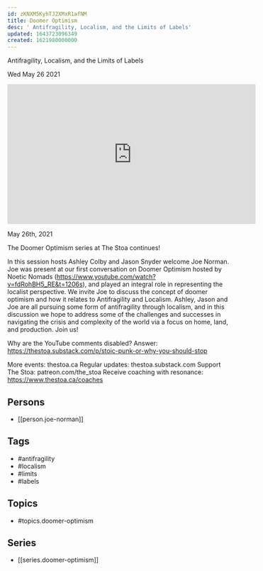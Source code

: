```yaml
---
id: zKNXM5KyhTJ2XMxR1afNM
title: Doomer Optimism
desc: ' Antifragility, Localism, and the Limits of Labels'
updated: 1643723096349
created: 1621980000000
---
```



 Antifragility, Localism, and the Limits of Labels

Wed May 26 2021

<iframe width="560" height="315" src="https://www.youtube.com/embed/Cl9c67p-fCQ" title="Doomer Optimism: Antifragility, Localism, and the Limits of Labels w/ Joe Norman" frameborder="0" allow="accelerometer; autoplay; clipboard-write; encrypted-media; gyroscope; picture-in-picture" allowfullscreen ></iframe>

May 26th, 2021

The Doomer Optimism series at The Stoa continues!

In this session hosts Ashley Colby and Jason Snyder welcome Joe Norman. Joe was present at our first conversation on Doomer Optimism hosted by Noetic Nomads (https://www.youtube.com/watch?v=fdRohBH5_RE&t=1206s), and played an integral role in representing the localist perspective. We invite Joe to discuss the concept of doomer optimism and how it relates to Antifragility and Localism. Ashley, Jason and Joe are all pursuing some form of antifragility through localism, and in this discussion we hope to address some of the challenges and successes in navigating the crisis and complexity of the world via a focus on home, land, and production. Join us!

Why are the YouTube comments disabled? Answer: https://thestoa.substack.com/p/stoic-punk-or-why-you-should-stop

More events: thestoa.ca 
Regular updates: thestoa.substack.com 
Support The Stoa: patreon.com/the_stoa 
Receive coaching with resonance: https://www.thestoa.ca/coaches

## Persons

- [[person.joe-norman]]

## Tags

- #antifragility
- #localism
- #limits
- #labels

## Topics

- #topics.doomer-optimism

## Series

- [[series.doomer-optimism]]

